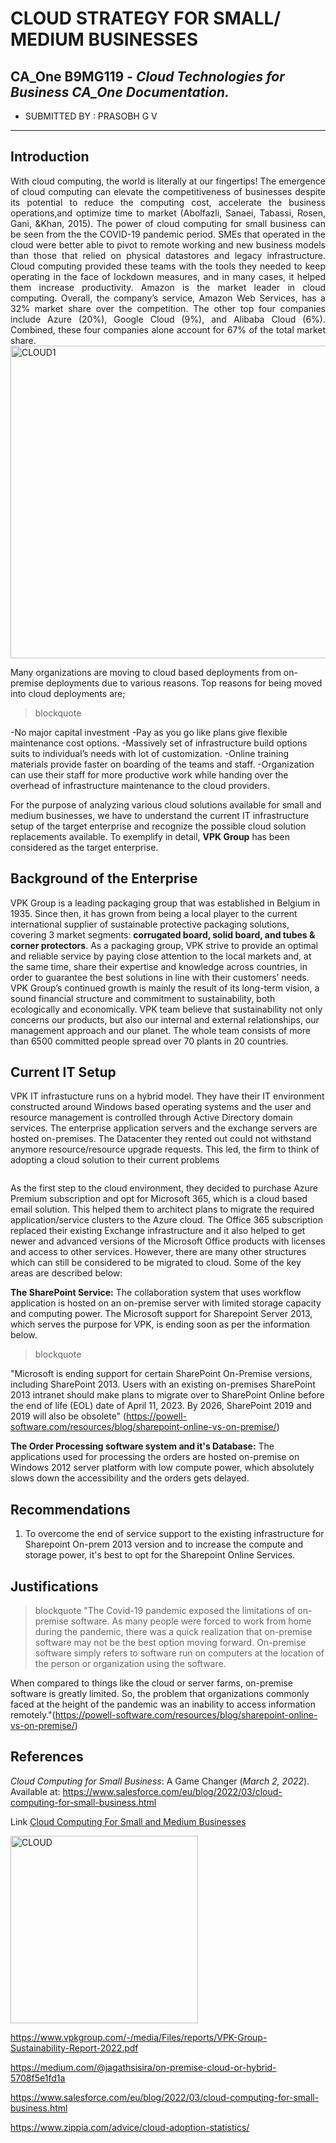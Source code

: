 
# CLOUD STRATEGY FOR SMALL/ MEDIUM BUSINESSES

## **CA_One B9MG119** - *Cloud Technologies for Business CA_One Documentation.*


- SUBMITTED BY : PRASOBH G V

-----------------------------------------------


## Introduction
<p align="justify">
With cloud computing, the world is literally at our fingertips! The emergence of cloud computing can elevate the competitiveness
of businesses despite its potential to reduce the computing cost, accelerate the business operations,and optimize time to market
(Abolfazli, Sanaei, Tabassi, Rosen, Gani, &Khan, 2015). The power of cloud computing for small business can be seen from the the COVID-19 pandemic period. SMEs that operated in the cloud were better able to pivot to remote working and new business models 
than those that relied on physical datastores and legacy infrastructure. Cloud computing provided these teams with the tools they needed to keep operating in the face of lockdown measures, and in many cases, it helped them increase productivity. Amazon is the market leader in cloud computing. Overall, the company’s service, Amazon Web Services, has a 32% market share over the competition. The other top four companies include Azure (20%), Google Cloud (9%), and Alibaba Cloud (6%). Combined, these four companies alone account for 67% of the total market share.

<img width="900" height="500" alt="CLOUD1" src="https://bnz05pap001files.storage.live.com/y4mgyT_wFeu-Yu6jX8EQBs0PJaWLNnBtM9txU361Gwpq35UsTrRxlFu9tauKvvWRb6k6DbmuhQw2i9wOa7FOuzNgl7QzBqG_hOA2pVapu6CTwrVm9KvdspAhb3Xx5arLUcQ1Jg73srtUFLhC-2pTMd_8L6AZqqzoIGnqk48nrCTFdPbDsfSvXO8qvZxB5Mx2_umGlT00E_pVR-0F-srgs5QFLkgvY0_BAmvdJuMYSBgL1E?encodeFailures=1&width=776&height=520">

Many organizations are moving to cloud based deployments from on-premise deployments due to various reasons. Top reasons for being moved into cloud deployments are;
> blockquote

-No major capital investment
-Pay as you go like plans give flexible maintenance cost options.
-Massively set of infrastructure build options suits to individual’s needs with lot of customization.
-Online training materials provide faster on boarding of the teams and staff.
-Organization can use their staff for more productive work while handing over the overhead of infrastructure maintenance to the cloud providers.

For the purpose of analyzing various cloud solutions available for small and medium businesses, we have to understand the current IT infrastructure setup of the target enterprise and recognize the possible cloud solution replacements available. To exemplify in detail, **VPK Group** has  been considered as the target enterprise. 

## Background of the Enterprise

VPK Group is a leading packaging group that was established in Belgium in 1935. Since then, it has grown from being a local player to the current international supplier of sustainable protective packaging solutions, covering 3 market segments: **corrugated board, solid board, and tubes & corner protectors**. As a packaging group, VPK strive to provide an optimal and reliable service by paying close attention to the local markets and, at the same time, share their expertise and knowledge across countries, in order to guarantee the best solutions in line with their customers’ needs. VPK Group’s continued growth is mainly the result of its long-term vision, a sound financial structure and commitment to sustainability, both ecologically and economically. VPK team believe that sustainability not only concerns our products, but also our internal and external relationships, our management approach and our planet. The whole team consists of more than 6500 committed people spread over 70 plants in 20 countries.

## Current IT Setup

VPK IT infrastucture runs on a hybrid model. They have their IT environment constructed around Windows based operating systems and the  user and resource management is controlled through Active Directory domain services. The enterprise application servers and the exchange servers are hosted on-premises. The Datacenter they rented out could not withstand anymore resource/resource upgrade requests. This led, the firm to think of adopting a cloud solution to their current problems

<Image>

As the first step to the cloud environment, they decided to purchase Azure Premium subscription and opt for Microsoft 365, which is a  cloud based email solution. This helped them to architect plans to migrate the required application/service clusters to the Azure cloud. The Office 365 subscription replaced their existing Exchange infrastructure and it also helped to get newer and advanced versions of the Microsoft Office products with licenses and access to other services. However, there are many other structures which can still be considered to be migrated to cloud. Some of the key areas are described below:

**The SharePoint Service:** The collaboration system that uses workflow application is hosted on an on-premise server with limited storage capacity and computing power. The Microsoft support for Sharepoint Server 2013, which serves the purpose for VPK,  is ending soon as per the information below.

> blockquote

"Microsoft is ending support for certain SharePoint On-Premise versions, including SharePoint 2013. Users with an existing on-premises SharePoint 2013 intranet should make plans to migrate over to SharePoint Online before the end of life (EOL) date of April 11, 2023. By 2026, SharePoint 2019 and 2019 will also be obsolete" (https://powell-software.com/resources/blog/sharepoint-online-vs-on-premise/)

**The Order Processing software system and it's Database:**
The applications used for processing the orders are hosted on-premise on Windows 2012 server platform with low compute power, which absolutely slows down the accessibility and the orders gets delayed.

## Recommendations 

1. To overcome the end of service support to the existing infrastructure for Sharepoint On-prem 2013 version and to increase the compute and storage power, it's best to opt for the Sharepoint Online Services.

## Justifications
>blockquote
"The Covid-19 pandemic exposed the limitations of on-premise software. As many people were forced to work from home during the pandemic, there was a quick realization that on-premise software may not be the best option moving forward. On-premise software simply refers to software run on computers at the location of the person or organization using the software.

When compared to things like the cloud or server farms, on-premise software is greatly limited. So, the problem that organizations commonly faced at the height of the pandemic was an inability to access information remotely."(https://powell-software.com/resources/blog/sharepoint-online-vs-on-premise/)

## References
*Cloud Computing for Small Business*: A Game Changer (*March 2, 2022*). Available at: https://www.salesforce.com/eu/blog/2022/03/cloud-computing-for-small-business.html

Link [Cloud Computing For Small and Medium Businesses](https://ieeexplore.ieee.org/stamp/stamp.jsp?tp=&arnumber=6470904)

<img width="300" height="300" alt="CLOUD" src="https://www.eginnovations.com/blog/wp-content/uploads/2021/09/Cloud-Computing.jpg">

https://www.vpkgroup.com/-/media/Files/reports/VPK-Group-Sustainability-Report-2022.pdf

https://medium.com/@jagathsisira/on-premise-cloud-or-hybrid-5708f5e1fd1a

https://www.salesforce.com/eu/blog/2022/03/cloud-computing-for-small-business.html

https://www.zippia.com/advice/cloud-adoption-statistics/
</p>
